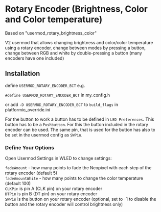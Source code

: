 # Rotary Encoder (Brightness, Color and Color temperature)

Based on "usermod_rotary_brightness_color"

V2 usermod that allows changing brightness and color/color temperature using a rotary encoder, 
change between modes by pressing a button, change between RGB and white by double-pressing a button (many encoders have one included)


## Installation

define `USERMOD_ROTARY_ENCODER_BCT` e.g.

`#define USERMOD_ROTARY_ENCODER_BCT` in my_config.h

or add `-D USERMOD_ROTARY_ENCODER_BCT` to `build_flags` in platformio_override.ini

For the button to work a button has to be defined in `LED Preferences`. This button has to be a `Pushbutton`. For this the button included in the rotary encoder can be used. The same pin, that is used for the button has also to be set in the usermod config as `SWPin`.

### Define Your Options

Open Usermod Settings in WLED to change settings:

`fadeAmount` - how many points to fade the Neopixel with each step of the rotary encoder (default 5)  
`fadeAmountWhite` - how many points to change the color temperature (default 100)  
`CLKPin` is pin A (CLK pin) on your rotary encoder  
`DTPin` is pin B (DT pin) on your rotary encoder  
`SWPin` is the button on your rotary encoder (optional, set to -1 to disable the button and the rotary encoder will control brightness only)  
